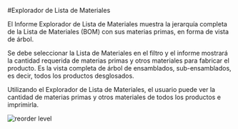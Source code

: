 <!-- add-breadcrumbs -->
#Explorador de Lista de Materiales

El Informe Explorador de Lista de Materiales muestra la jerarquía completa de la Lista de Materiales (BOM) con sus materias primas, en forma de vista de árbol.

Se debe seleccionar la Lista de Materiales en el filtro y el informe mostrará la cantidad requerida de materias primas y otros materiales para fabricar el producto. Es la vista completa de árbol de ensamblados, sub-ensamblados, es decir, todos los productos desglosados. 

Utilizando el Explorador de Lista de Materiales, el usuario puede ver la cantidad de materias primas y otros materiales de todos los productos e imprimirla. 

<img alt="reorder level" class="screenshot" src="{{docs_base_url}}/assets/img/articles/bom_explorer.png">
